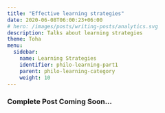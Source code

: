 ```yaml
---
title: "Effective learning strategies"
date: 2020-06-08T06:00:23+06:00
# hero: /images/posts/writing-posts/analytics.svg
description: Talks about learning strategies
theme: Toha
menu:
  sidebar:
    name: Learning Strategies
    identifier: philo-learning-part1
    parent: philo-learning-category
    weight: 10
---
```


### Complete Post Coming Soon...